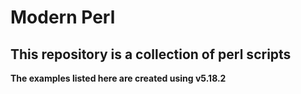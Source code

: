 # Modern Perl 
## This repository is a collection of perl scripts
**The examples listed here are created using v5.18.2**
